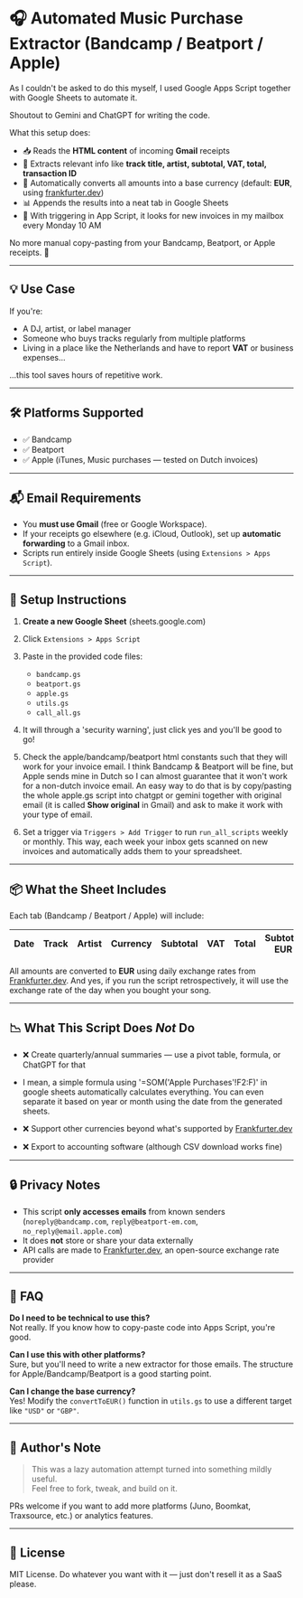 # 🎧 Automated Music Purchase Extractor (Bandcamp / Beatport / Apple)

As I couldn't be asked to do this myself, I used Google Apps Script together with Google Sheets to automate it.

Shoutout to Gemini and ChatGPT for writing the code.

What this setup does:
- 📥 Reads the **HTML content** of incoming **Gmail** receipts
- 🧠 Extracts relevant info like **track title, artist, subtotal, VAT, total, transaction ID**
- 💱 Automatically converts all amounts into a base currency (default: **EUR**, using [frankfurter.dev](https://frankfurter.dev/))
- 📊 Appends the results into a neat tab in Google Sheets
- 🤖 With triggering in App Script, it looks for new invoices in my mailbox every Monday 10 AM 

No more manual copy-pasting from your Bandcamp, Beatport, or Apple receipts. 🙌

---

## 💡 Use Case

If you're:
- A DJ, artist, or label manager
- Someone who buys tracks regularly from multiple platforms
- Living in a place like the Netherlands and have to report **VAT** or business expenses...

...this tool saves hours of repetitive work.

---

## 🛠 Platforms Supported

- ✅ Bandcamp
- ✅ Beatport
- ✅ Apple (iTunes, Music purchases — tested on Dutch invoices)

---

## 📬 Email Requirements

- You **must use Gmail** (free or Google Workspace).
- If your receipts go elsewhere (e.g. iCloud, Outlook), set up **automatic forwarding** to a Gmail inbox.
- Scripts run entirely inside Google Sheets (using `Extensions > Apps Script`).

---

## 🔧 Setup Instructions

1. **Create a new Google Sheet** (sheets.google.com)

2. Click `Extensions > Apps Script` 

3. Paste in the provided code files:
   - `bandcamp.gs`
   - `beatport.gs`
   - `apple.gs`
   - `utils.gs`
   - `call_all.gs`

4. It will through a 'security warning', just click yes and you'll be good to go!

5. Check the apple/bandcamp/beatport html constants such that they will work for your invoice email. I think Bandcamp & Beatport will be fine, but Apple sends mine in Dutch so I can almost guarantee that it won't work for a non-dutch invoice email.
   An easy way to do that is by copy/pasting the whole apple.gs script into chatgpt or gemini together with original email (it is called **Show original** in Gmail) and ask to make it work with your type of email. 

7. Set a trigger via `Triggers > Add Trigger` to run `run_all_scripts` weekly or monthly.
   This way, each week your inbox gets scanned on new invoices and automatically adds them to your spreadsheet. 

---

## 📦 What the Sheet Includes

Each tab (Bandcamp / Beatport / Apple) will include:

| Date       | Track | Artist | Currency | Subtotal | VAT | Total | Subtotal EUR | VAT EUR | Total EUR | Transaction ID |
|------------|-------|--------|----------|----------|-----|-------|---------------|----------|-----------|----------------|

All amounts are converted to **EUR** using daily exchange rates from [Frankfurter.dev](https://frankfurter.dev).
And yes, if you run the script retrospectively, it will use the exchange rate of the day when you bought your song.

---

## 📉 What This Script Does *Not* Do

- ❌ Create quarterly/annual summaries — use a pivot table, formula, or ChatGPT for that

- I mean, a simple formula using '=SOM('Apple Purchases'!F2:F)' in google sheets automatically calculates everything. You can even separate it based on year or month using the date from the generated sheets.
  
- ❌ Support other currencies beyond what's supported by [Frankfurter.dev](https://frankfurter.dev)
- ❌ Export to accounting software (although CSV download works fine)

---

## 🔒 Privacy Notes

- This script **only accesses emails** from known senders (`noreply@bandcamp.com`, `reply@beatport-em.com`, `no_reply@email.apple.com`)
- It does **not** store or share your data externally
- API calls are made to [Frankfurter.dev](https://frankfurter.dev), an open-source exchange rate provider

---

## 🙋 FAQ

**Do I need to be technical to use this?**  
Not really. If you know how to copy-paste code into Apps Script, you're good.

**Can I use this with other platforms?**  
Sure, but you'll need to write a new extractor for those emails. The structure for Apple/Bandcamp/Beatport is a good starting point.

**Can I change the base currency?**  
Yes! Modify the `convertToEUR()` function in `utils.gs` to use a different target like `"USD"` or `"GBP"`.

---

## 🧠 Author's Note

> This was a lazy automation attempt turned into something mildly useful.  
> Feel free to fork, tweak, and build on it.

PRs welcome if you want to add more platforms (Juno, Boomkat, Traxsource, etc.) or analytics features.

---

## 📎 License

MIT License. Do whatever you want with it — just don't resell it as a SaaS please.
